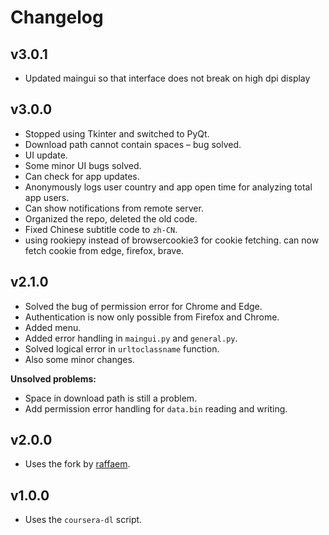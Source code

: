 # Changelog

## v3.0.1
- Updated maingui so that interface does not break on high dpi display

## v3.0.0
- Stopped using Tkinter and switched to PyQt.
- Download path cannot contain spaces – bug solved.
- UI update.
- Some minor UI bugs solved.
- Can check for app updates.
- Anonymously logs user country and app open time for analyzing total app users.
- Can show notifications from remote server.
- Organized the repo, deleted the old code.
- Fixed Chinese subtitle code to `zh-CN`.
- using rookiepy instead of browsercookie3 for cookie fetching. can now fetch cookie from edge, firefox, brave.


## v2.1.0
- Solved the bug of permission error for Chrome and Edge.
- Authentication is now only possible from Firefox and Chrome.
- Added menu.
- Added error handling in `maingui.py` and `general.py`.
- Solved logical error in `urltoclassname` function.
- Also some minor changes.

**Unsolved problems:**
- Space in download path is still a problem.
- Add permission error handling for `data.bin` reading and writing.

## v2.0.0
- Uses the fork by [raffaem](https://github.com/raffaem/cs-dlp).

## v1.0.0
- Uses the `coursera-dl` script.
